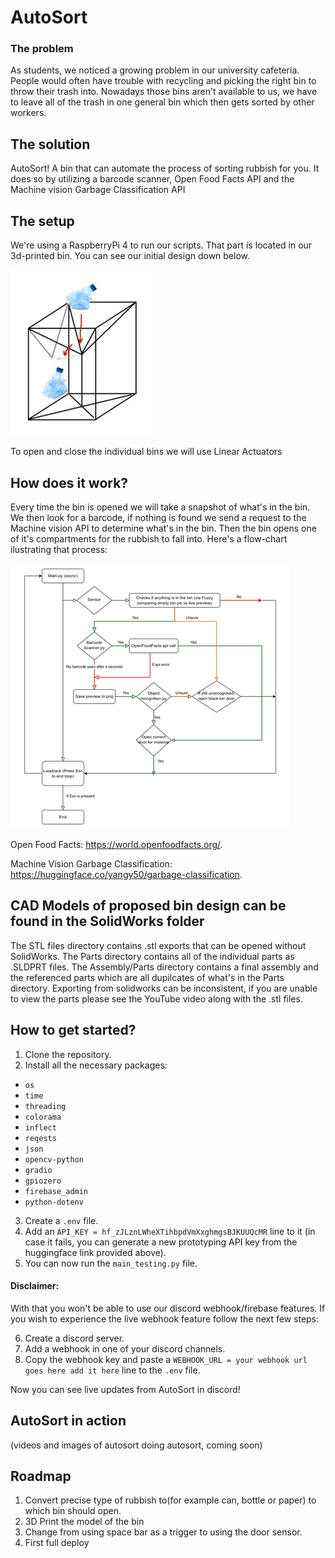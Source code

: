 # AutoSort

### The problem

As students, we noticed a growing problem in our university cafeteria. People would often have trouble with recycling and picking the right bin to throw their trash into. Nowadays those bins aren't available to us, we have to leave all of the trash in one general bin which then gets sorted by other workers. 

## The solution

AutoSort! A bin that can automate the process of sorting rubbish for you. It does so by utilizing a barcode scanner, Open Food Facts API and the Machine vision Garbage Classification API

## The setup

We're using a RaspberryPi 4 to run our scripts. That part is located in our 3d-printed bin. You can see our initial design down below.

![alt text](./readme-images/bin-sketch.jpg)

To open and close the individual bins we will use Linear Actuators



## How does it work?

Every time the bin is opened we will take a snapshot of what's in the bin. We then look for a barcode, if nothing is found we send a request to the Machine vision API to determine what's in the bin. Then the bin opens one of it's compartments for the rubbish to fall into. Here's a flow-chart ilustrating that process:

![alt text](./readme-images/code-graph.png)

Open Food Facts: https://world.openfoodfacts.org/.

Machine Vision Garbage Classification: https://huggingface.co/yangy50/garbage-classification.


## CAD Models of proposed bin design can be found in the SolidWorks folder
  The STL files directory contains .stl exports that can be opened without SolidWorks.
  The Parts directory contains all of the individual parts as .SLDPRT files.
  The Assembly/Parts directory contains a final assembly and the referenced parts which are all dupilcates of what's in the Parts directory. 
    Exporting from solidworks can be inconsistent, if you are unable to view the parts please see the YouTube video along with the .stl files.
  
## How to get started?

1. Clone the repository.
2. Install all the necessary packages:
  - `os`
  - `time`
  - `threading`
  - `colorama`
  - `inflect`
  - `reqests`
  - `json`
  - `opencv-python`
  - `gradio`
  - `gpiozero`
  - `firebase_admin`
  - `python-dotenv`
3. Create a `.env` file.
4. Add an `API_KEY = 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` line to it (in case it fails, you can generate a new prototyping API key from the huggingface link provided above).
5. You can now run the `main_testing.py` file.

#### Disclaimer: 

With that you won't be able to use our discord webhook/firebase features. If you wish to experience the live webhook feature follow the next few steps:

6. Create a discord server.
7. Add a webhook in one of your discord channels.
8. Copy the webhook key and paste a `WEBHOOK_URL = your webhook url goes here add it here` line to the `.env` file.

Now you can see live updates from AutoSort in discord!

## AutoSort in action

(videos and images of autosort doing autosort, coming soon)

## Roadmap

1. Convert precise type of rubbish to(for example can, bottle or paper) to which bin should open.
2. 3D Print the model of the bin
3. Change from using space bar as a trigger to using the door sensor.
4. First full deploy 

